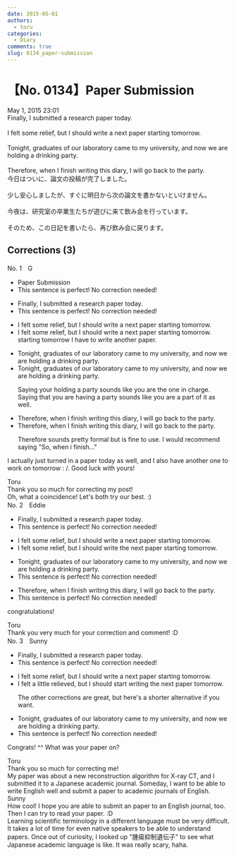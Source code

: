 ```yaml
---
date: 2015-05-01
authors:
  - toru
categories:
  - Diary
comments: true
slug: 0134_paper-submission
---
```


# 【No. 0134】Paper Submission
<div class="date">May 1, 2015 23:01</div>
<div id="post"><div id="body_show_ori">
Finally, I submitted a research paper today.<br/><br/>I felt some relief, but I should write a next paper starting tomorrow.<br/><br/>Tonight, graduates of our laboratory came to my university, and now we are holding a drinking party.<br/><br/>Therefore, when I finish writing this diary, I will go back to the party.
</div></div>

<!-- more -->

<div id="post_ja"><div id="body_show_mo">
今日はついに、論文の投稿が完了しました。<br/><br/>少し安心しましたが、すぐに明日から次の論文を書かないといけません。<br/><br/>今夜は、研究室の卒業生たちが遊びに来て飲み会を行っています。<br/><br/>そのため、この日記を書いたら、再び飲み会に戻ります。
</div></div>

## Corrections (3)
<div id="block"><div class="first_name"> No. 1　<span class="just_name">G</span></div><div id="block2">
<ul class="correction_field">
<li class="incorrect">Paper Submission</li>
<li class="corrected perfect">This sentence is perfect! No correction needed!</li>
</ul>
<ul class="correction_field">
<li class="incorrect">Finally, I submitted a research paper today.</li>
<li class="corrected perfect">This sentence is perfect! No correction needed!</li>
</ul>
<ul class="correction_field">
<li class="incorrect">I felt some relief, but I should write a next paper starting tomorrow.</li>
<li class="corrected correct">
I felt some relief, but <span class="sline">I should write a next paper starting tomorrow.</span> starting tomorrow I have to write another paper.
</li>
</ul>
<ul class="correction_field">
<li class="incorrect">Tonight, graduates of our laboratory came to my university, and now we are holding a drinking party.</li>
<li class="corrected correct">
Tonight, graduates of our laboratory came to my university, and now we are holding a drinking party.
<p class="correction_comment">Saying your holding a party sounds like you are the one in charge. Saying that you are having a party sounds like you are a part of it as well.</p>
</li>
</ul>
<ul class="correction_field">
<li class="incorrect">Therefore, when I finish writing this diary, I will go back to the party.</li>
<li class="corrected correct">
Therefore, when I finish writing this diary, I will go back to the party.
<p class="correction_comment">Therefore sounds pretty formal but is fine to use. I would recommend saying "So, when i finish..."</p>
</li>
</ul>
<p class="comment_small">
 I actually just turned in a paper today as well, and I also have another one to work on tomorrow : /. Good luck with yours!
</p>

</div><div class="name"><span class="just_name">Toru</span><br>
Thank you so much for correcting my post!<br/>Oh, what a coincidence!  Let's both try our best. :)
</div>
</div>
<div id="block"><div class="first_name"> No. 2　<span class="just_name">Eddie</span></div><div id="block2">
<ul class="correction_field">
<li class="incorrect">Finally, I submitted a research paper today.</li>
<li class="corrected perfect">This sentence is perfect! No correction needed!</li>
</ul>
<ul class="correction_field">
<li class="incorrect">I felt some relief, but I should write a next paper starting tomorrow.</li>
<li class="corrected correct">
I felt some relief, but I should write <span class="f_red">the</span> next paper starting tomorrow.
</li>
</ul>
<ul class="correction_field">
<li class="incorrect">Tonight, graduates of our laboratory came to my university, and now we are holding a drinking party.</li>
<li class="corrected perfect">This sentence is perfect! No correction needed!</li>
</ul>
<ul class="correction_field">
<li class="incorrect">Therefore, when I finish writing this diary, I will go back to the party.</li>
<li class="corrected perfect">This sentence is perfect! No correction needed!</li>
</ul>
<p class="comment_small">
 congratulations!
</p>

</div><div class="name"><span class="just_name">Toru</span><br>
Thank you very much for your correction and comment! :D
</div>
</div>
<div id="block"><div class="first_name"> No. 3　<span class="just_name">Sunny</span></div><div id="block2">
<ul class="correction_field">
<li class="incorrect">Finally, I submitted a research paper today.</li>
<li class="corrected perfect">This sentence is perfect! No correction needed!</li>
</ul>
<ul class="correction_field">
<li class="incorrect">I felt some relief, but I should write a next paper starting tomorrow.</li>
<li class="corrected correct">
I felt a little relieved, but I should start writing the next paper tomorrow.
<p class="correction_comment">The other corrections are great, but here's a shorter alternative if you want.</p>
</li>
</ul>
<ul class="correction_field">
<li class="incorrect">Tonight, graduates of our laboratory came to my university, and now we are holding a drinking party.</li>
<li class="corrected perfect">This sentence is perfect! No correction needed!</li>
</ul>
<p class="comment_small">
 Congrats! ^^ What was your paper on?
</p>

</div><div class="name"><span class="just_name">Toru</span><br>
Thank you so much for correcting me!<br/>My paper was about a new reconstruction algorithm for X-ray CT, and I submitted it to a Japanese academic journal. Someday, I want to be able to write English well and submit a paper to academic journals of English.
</div>
<div class="name"><span class="just_name">Sunny</span><br>
How cool! I hope you are able to submit an paper to an English journal, too. Then I can try to read your paper. :D<br/>Learning scientific terminology in a different language must be very difficult. It takes a lot of time for even native speakers to be able to understand papers. Once out of curiosity, I looked up "腫瘍抑制遺伝子" to see what Japanese academic language is like. It was really scary, haha.
</div>
</div>
